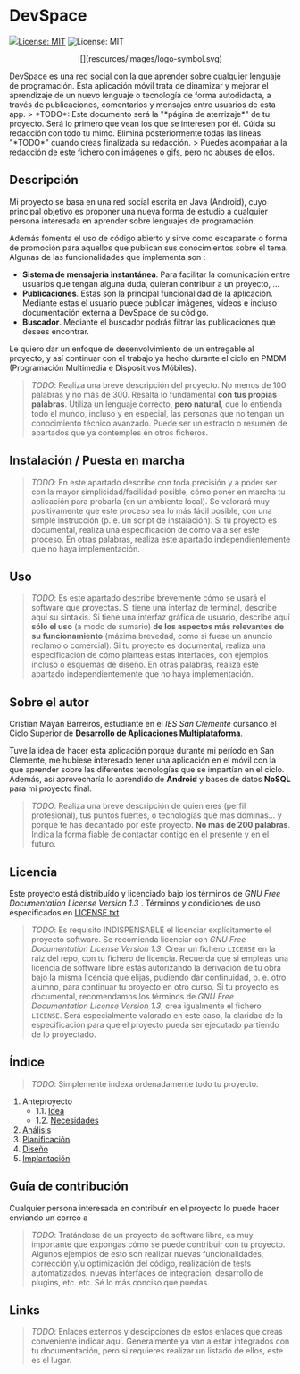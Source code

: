 # DevSpace
<a href="https://opensource.org/licenses/MIT"><img src="https://img.shields.io/badge/License-MIT-blue.svg"/>License: MIT</a>
![![License: MIT](https://img.shields.io/badge/License-MIT-blue.svg)](https://opensource.org/licenses/MIT)

<p align="center">
![](resources/images/logo-symbol.svg)
</p>
DevSpace es una red social con la que aprender sobre cualquier lenguaje de programación. Esta aplicación móvil trata de dinamizar y mejorar el aprendizaje de un nuevo lenguaje o tecnología de forma autodidacta, a través de publicaciones, comentarios y mensajes entre usuarios de esta app.
> *TODO*: Este documento será la "*página de aterrizaje*" de tu proyecto. Será lo primero que vean los que se interesen por él. Cúida su redacción con todo tu mimo. Elimina posteriormente todas las lineas "*TODO*" cuando creas finalizada su redacción.
> Puedes acompañar a la redacción de este fichero con imágenes o gifs, pero no abuses de ellos.

## Descripción

Mi proyecto se basa en una red social escrita en Java (Android), cuyo principal objetivo es proponer una nueva forma de estudio a cualquier persona interesada en aprender sobre lenguajes de programación.

Además fomenta el uso de código abierto y sirve como escaparate o forma de promoción para aquellos que publican sus conocimientos sobre el tema. Algunas de las funcionalidades que implementa son :
* **Sistema de mensajería instantánea**. Para facilitar la comunicación entre usuarios que tengan alguna duda, quieran contribuír a un proyecto, ...
* **Publicaciones**. Estas son la principal funcionalidad de la aplicación. Mediante estas el usuario puede publicar imágenes, vídeos e incluso documentación externa a DevSpace de su código.
* **Buscador**. Mediante el buscador podrás filtrar las publicaciones que desees encontrar.

Le quiero dar un enfoque de desenvolvimiento de un entregable al proyecto, y así continuar con el trabajo ya hecho durante el ciclo en PMDM (Programación Multimedia e Dispositivos Móbiles).

> *TODO*: Realiza una breve descripción del proyecto. No menos de 100 palabras y no más de 300. Resalta lo fundamental **con tus propias palabras**. Utiliza un lenguaje correcto, **pero natural**, que lo entienda todo el mundo, incluso y en especial, las personas que no tengan un conocimiento técnico avanzado. Puede ser un estracto o resumen de apartados que ya contemples en otros ficheros.

## Instalación / Puesta en marcha

> *TODO*: En este apartado describe con toda precisión y a poder ser con la mayor simplicidad/facilidad posible, cómo poner en marcha tu aplicación para probarla (en un ambiente local). Se valorará muy positivamente que este proceso sea lo más fácil posible, con una simple instrucción (p. e. un script de instalación).
> Si tu proyecto es documental, realiza una especificación de cómo va a ser este proceso. En otras palabras, realiza este apartado independientemente que no haya implementación.

## Uso

> *TODO*: Es este apartado describe brevemente cómo se usará el software que proyectas. Si tiene una interfaz de terminal, describe aquí su sintaxis. Si tiene una interfaz gráfica de usuario, describe aquí **sólo el uso** (a modo de sumario) **de los aspectos más relevantes de su funcionamiento** (máxima brevedad, como si fuese un anuncio reclamo o comercial).
> Si tu proyecto es documental, realiza una especificación de cómo planteas estas interfaces, con ejemplos incluso o esquemas de diseño. En otras palabras, realiza este apartado independientemente que no haya implementación.

## Sobre el autor

Cristian Mayán Barreiros, estudiante en el _IES San Clemente_ cursando el Ciclo Superior de **Desarrollo de Aplicaciones Multiplataforma**.

Tuve la idea de hacer esta aplicación porque durante mi período en San Clemente, me hubiese interesado tener una aplicación en el móvil con la que aprender sobre las diferentes tecnologías que se impartían en el ciclo. Además, así aprovecharía lo aprendido de **Android** y bases de datos **NoSQL** para mi proyecto final.
> *TODO*: Realiza una breve descripción de quien eres (perfil profesional), tus puntos fuertes, o tecnologías que más dominas... y porqué te has decantado por este proyecto. **No más de 200 palabras**. Indica la forma fiable de contactar contigo en el presente y en el futuro.

## Licencia

Este proyecto está distribuído y licenciado bajo los términos de *GNU Free Documentation License Version 1.3* . Términos y condiciones de uso especificados en [LICENSE.txt](../entrega_1/LICENSE)
> *TODO*: Es requisito INDISPENSABLE el licenciar explícitamente el proyecto software. Se recomienda licenciar con *GNU Free Documentation License Version 1.3*. Crear un fichero `LICENSE` en la raiz del repo, con tu fichero de licencia. Recuerda que si empleas una licencia de software libre estás autorizando la derivación de tu obra bajo la misma licencia que elijas, pudiendo dar continuidad, p. e. otro alumno, para continuar tu proyecto en otro curso.
> Si tu proyecto es documental, recomendamos los términos de *GNU Free Documentation License Version 1.3*, crea igualmente el fichero `LICENSE`. Será especialmente valorado en este caso, la claridad de la especificación para que el proyecto pueda ser ejecutado partiendo de lo proyectado.


## Índice

> *TODO*: Simplemente indexa ordenadamente todo tu proyecto.

1. Anteproyecto
    * 1.1. [Idea](doc/templates/1_idea.md)
    * 1.2. [Necesidades](doc/templates/2_necesidades.md)
2. [Análisis](doc/templates/3_analise.md)
3. [Planificación](doc/templates/4_planificacion.md)
4. [Diseño](doc/templates/5_deseño.md)
5. [Implantación](doc/templates/6_implantacion.md)


## Guía de contribución

Cualquier persona interesada en contribuír en el proyecto lo puede hacer enviando un correo a 

> *TODO*: Tratándose de un proyecto de software libre, es muy importante que expongas cómo se puede contribuir con tu proyecto. Algunos ejemplos de esto son realizar nuevas funcionalidades, corrección y/u optimización del código, realización de tests automatizados, nuevas interfaces de integración, desarrollo de plugins, etc. etc. Sé lo más conciso que puedas.

## Links

> *TODO*: Enlaces externos y descipciones de estos enlaces que creas conveniente indicar aquí. Generalmente ya van a estar integrados con tu documentación, pero si requieres realizar un listado de ellos, este es el lugar.
